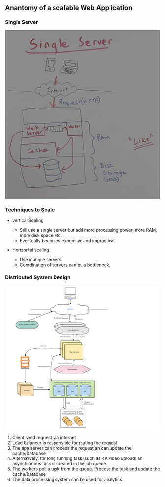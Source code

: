 ## Anantomy of a scalable Web Application

### Single Server
![image](../images/hld-single-server.png)

### Techniques to Scale
* vertical Scaling 
  * Still use a single server but add more processing power, more RAM, more disk space etc. 
  * Eventually becomes expensive and impractical.

* Horizontal scaling
  * Use multiple servers
  * Coordination of servers can be a bottleneck.

### Distributed System Design
![image](../images/hld-scalalble-system.png)

1. Client send request via internet
2. Load balancer is responsible for routing the request
3. The app server can process the request an can update the cache/Database
4. Alternatively, for long running task (such as 4K video upload) an asynchronous task is created in the job queue. 
5. The workers poll a task from the queue. Process the task and update the cache/Database
6. The data processing system can be used for analytics